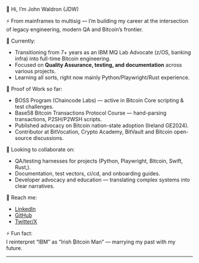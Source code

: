 👋 Hi, I’m John Waldron (JDW)

⚡ From mainframes to multisig — I’m building my career at the intersection of legacy engineering, modern QA and Bitcoin’s frontier.  

🌱 Currently:  
- Transitioning from 7+ years as an IBM MQ Lab Advocate (z/OS, banking infra) into full-time Bitcoin engineering.  
- Focused on **Quality Assurance, testing, and documentation** across various projects.  
- Learning all sorts, right now mainly Python/Playwright/Rust experience.

🔭 Proof of Work so far:  
- ₿OSS Program (Chaincode Labs) — active in Bitcoin Core scripting & test challenges.  
- Base58 Bitcoin Transactions Protocol Course — hand-parsing transactions, P2SH/P2WSH scripts.  
- Published advocacy on Bitcoin nation-state adoption (Ireland GE2024).  
- Contributor at BitVocation, Crypto Academy, BitVault and Bitcoin open-source discussions.  

👯 Looking to collaborate on:  
- QA/testing harnesses for projects (Python, Playwright, Bitcoin, Swift, Rust,).  
- Documentation, test vectors, ci/cd, and onboarding guides.  
- Developer advocacy and education — translating complex systems into clear narratives.  

💬 Reach me:  
- [LinkedIn](https://www.linkedin.com/in/johndtwaldron/)  
- [GitHub](https://github.com/johndtwaldron)  
- [Twitter/X](https://twitter.com/johndtwaldron)  

⚡ Fun fact:  
I reinterpret “IBM” as “Irish ₿itcoin Man” — marrying my past with my future.  

---
